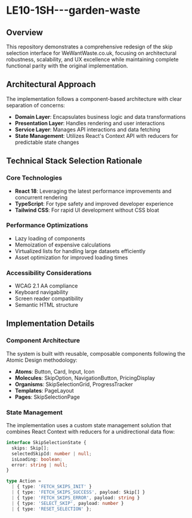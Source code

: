 # LE10-1SH---garden-waste


## Overview

This repository demonstrates a comprehensive redesign of the skip selection interface for WeWantWaste.co.uk, focusing on architectural robustness, scalability, and UX excellence while maintaining complete functional parity with the original implementation.

## Architectural Approach

The implementation follows a component-based architecture with clear separation of concerns:

- **Domain Layer**: Encapsulates business logic and data transformations
- **Presentation Layer**: Handles rendering and user interactions
- **Service Layer**: Manages API interactions and data fetching
- **State Management**: Utilizes React's Context API with reducers for predictable state changes

## Technical Stack Selection Rationale

### Core Technologies
- **React 18**: Leveraging the latest performance improvements and concurrent rendering
- **TypeScript**: For type safety and improved developer experience
- **Tailwind CSS**: For rapid UI development without CSS bloat

### Performance Optimizations
- Lazy loading of components
- Memoization of expensive calculations
- Virtualized lists for handling large datasets efficiently
- Asset optimization for improved loading times

### Accessibility Considerations
- WCAG 2.1 AA compliance
- Keyboard navigability
- Screen reader compatibility
- Semantic HTML structure

## Implementation Details

### Component Architecture
The system is built with reusable, composable components following the Atomic Design methodology:

- **Atoms**: Button, Card, Input, Icon
- **Molecules**: SkipOption, NavigationButton, PricingDisplay
- **Organisms**: SkipSelectionGrid, ProgressTracker
- **Templates**: PageLayout
- **Pages**: SkipSelectionPage

### State Management
The implementation uses a custom state management solution that combines React Context with reducers for a unidirectional data flow:

```typescript
interface SkipSelectionState {
  skips: Skip[];
  selectedSkipId: number | null;
  isLoading: boolean;
  error: string | null;
}

type Action = 
  | { type: 'FETCH_SKIPS_INIT' }
  | { type: 'FETCH_SKIPS_SUCCESS', payload: Skip[] }
  | { type: 'FETCH_SKIPS_ERROR', payload: string }
  | { type: 'SELECT_SKIP', payload: number }
  | { type: 'RESET_SELECTION' };
